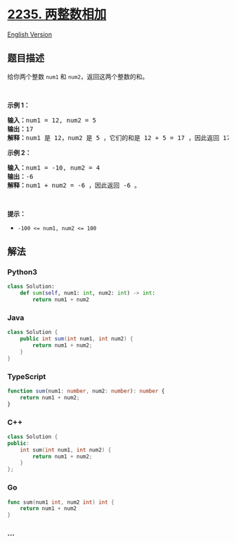 # [2235. 两整数相加](https://leetcode.cn/problems/add-two-integers)

[English Version](/solution/2200-2299/2235.Add%20Two%20Integers/README_EN.md)

## 题目描述

<!-- 这里写题目描述 -->

给你两个整数&nbsp;<code>num1</code> 和 <code>num2</code>，返回这两个整数的和。

<p>&nbsp;</p>

<p><strong>示例 1：</strong></p>

<pre>
<strong>输入：</strong>num1 = 12, num2 = 5
<strong>输出：</strong>17
<strong>解释：</strong>num1 是 12，num2 是 5 ，它们的和是 12 + 5 = 17 ，因此返回 17 。
</pre>

<p><strong>示例 2：</strong></p>

<pre>
<strong>输入：</strong>num1 = -10, num2 = 4
<strong>输出：</strong>-6
<strong>解释：</strong>num1 + num2 = -6 ，因此返回 -6 。
</pre>

<p>&nbsp;</p>

<p><strong>提示：</strong></p>

<ul>
	<li><code>-100 &lt;= num1, num2 &lt;= 100</code></li>
</ul>

## 解法

<!-- 这里可写通用的实现逻辑 -->

<!-- tabs:start -->

### **Python3**

<!-- 这里可写当前语言的特殊实现逻辑 -->

```python
class Solution:
    def sum(self, num1: int, num2: int) -> int:
        return num1 + num2
```

### **Java**

<!-- 这里可写当前语言的特殊实现逻辑 -->

```java
class Solution {
    public int sum(int num1, int num2) {
        return num1 + num2;
    }
}
```

### **TypeScript**

```ts
function sum(num1: number, num2: number): number {
    return num1 + num2;
}
```

### **C++**

```cpp
class Solution {
public:
    int sum(int num1, int num2) {
        return num1 + num2;
    }
};
```

### **Go**

```go
func sum(num1 int, num2 int) int {
	return num1 + num2
}
```

### **...**

```

```

<!-- tabs:end -->
